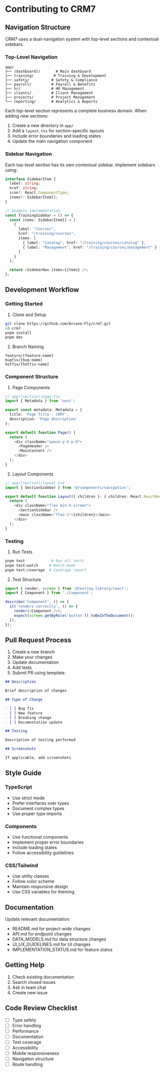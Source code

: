 # Contributing to CRM7

## Navigation Structure

CRM7 uses a dual-navigation system with top-level sections and contextual sidebars.

### Top-Level Navigation

```
app/
├── (dashboard)/       # Main dashboard
├── training/         # Training & Development
├── safety/          # Safety & Compliance
├── payroll/         # Payroll & Benefits
├── hr/              # HR Management
├── clients/         # Client Management
├── projects/        # Project Management
└── reporting/       # Analytics & Reports
```

Each top-level section represents a complete business domain. When adding new sections:

1. Create a new directory in `app/`
2. Add a `layout.tsx` for section-specific layouts
3. Include error boundaries and loading states
4. Update the main navigation component

### Sidebar Navigation

Each top-level section has its own contextual sidebar. Implement sidebars using:

```typescript
interface SidebarItem {
  label: string;
  href: string;
  icon?: React.ComponentType;
  items?: SidebarItem[];
}

// Example implementation
const TrainingSidebar = () => {
  const items: SidebarItem[] = [
    {
      label: "Courses",
      href: "/training/courses",
      items: [
        { label: "Catalog", href: "/training/courses/catalog" },
        { label: "Management", href: "/training/courses/management" }
      ]
    }
  ];

  return <SidebarNav items={items} />;
};
```

## Development Workflow

### Getting Started

1. Clone and Setup

```bash
git clone https://github.com/Arcane-Fly/crm7.git
cd crm7
pnpm install
pnpm dev
```

2. Branch Naming

```
feature/[feature-name]
bugfix/[bug-name]
hotfix/[hotfix-name]
```

### Component Structure

1. Page Components

```typescript
// app/[section]/page.tsx
import { Metadata } from 'next';

export const metadata: Metadata = {
  title: 'Page Title - CRM7',
  description: 'Page description'
};

export default function Page() {
  return (
    <div className="space-y-4 p-8">
      <PageHeader />
      <MainContent />
    </div>
  );
}
```

2. Layout Components

```typescript
// app/[section]/layout.tsx
import { SectionSidebar } from '@/components/navigation';

export default function Layout({ children }: { children: React.ReactNode }) {
  return (
    <div className="flex min-h-screen">
      <SectionSidebar />
      <main className="flex-1">{children}</main>
    </div>
  );
}
```

### Testing

1. Run Tests

```bash
pnpm test            # Run all tests
pnpm test:watch     # Watch mode
pnpm test:coverage  # Coverage report
```

2. Test Structure

```typescript
import { render, screen } from '@testing-library/react';
import { Component } from './Component';

describe('Component', () => {
  it('renders correctly', () => {
    render(<Component />);
    expect(screen.getByRole('button')).toBeInTheDocument();
  });
});
```

## Pull Request Process

1. Create a new branch
2. Make your changes
3. Update documentation
4. Add tests
5. Submit PR using template:

```markdown
## Description

Brief description of changes

## Type of Change

- [ ] Bug fix
- [ ] New feature
- [ ] Breaking change
- [ ] Documentation update

## Testing

Description of testing performed

## Screenshots

If applicable, add screenshots
```

## Style Guide

### TypeScript

- Use strict mode
- Prefer interfaces over types
- Document complex types
- Use proper type imports

### Components

- Use functional components
- Implement proper error boundaries
- Include loading states
- Follow accessibility guidelines

### CSS/Tailwind

- Use utility classes
- Follow color scheme
- Maintain responsive design
- Use CSS variables for theming

## Documentation

Update relevant documentation:

- README.md for project-wide changes
- API.md for endpoint changes
- DATA_MODELS.md for data structure changes
- UI_UX_GUIDELINES.md for UI changes
- IMPLEMENTATION_STATUS.md for feature status

## Getting Help

1. Check existing documentation
2. Search closed issues
3. Ask in team chat
4. Create new issue

## Code Review Checklist

- [ ] Type safety
- [ ] Error handling
- [ ] Performance
- [ ] Documentation
- [ ] Test coverage
- [ ] Accessibility
- [ ] Mobile responsiveness
- [ ] Navigation structure
- [ ] Route handling

